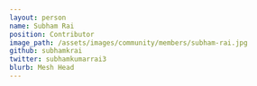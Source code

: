 ```yaml
---
layout: person
name: Subham Rai
position: Contributor
image_path: /assets/images/community/members/subham-rai.jpg
github: subhamkrai
twitter: subhamkumarrai3
blurb: Mesh Head
---
```

